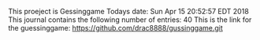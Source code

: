 This proeject is Gessinggame
Todays date:
Sun Apr 15 20:52:57 EDT 2018
This journal contains the following number of entries:
40
This is the link for the guessinggame:
https://github.com/drac8888/gussinggame.git
